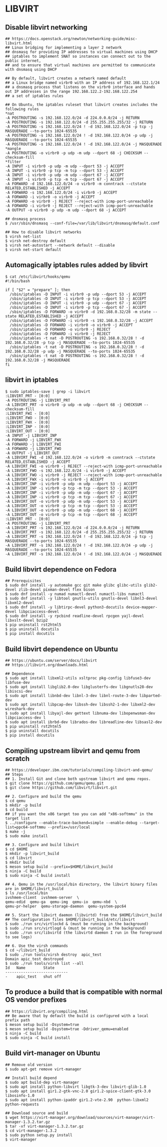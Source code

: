 LIBVIRT
=======

## Disable libvirt networking

    ## https://docs.openstack.org/newton/networking-guide/misc-libvirt.html
    ## Linux bridging for implementing a layer 2 network
    ## dnsmasq for providing IP addresses to virtual machines using DHCP
    ## iptables to implement SNAT so instances can connect out to the public internet,
    ## and to ensure that virtual machines are permitted to communicate with dnsmasq using DHCP

    ## By default, libvirt creates a network named default
    ## a Linux bridge named virbr0 with an IP address of 192.168.122.1/24
    ## a dnsmasq process that listens on the virbr0 interface and hands out IP addresses in the range 192.168.122.2-192.168.122.254
    ## a set of iptables rules

    ## On Ubuntu, the iptables ruleset that libvirt creates includes the following rules
    *nat
    -A POSTROUTING -s 192.168.122.0/24 -d 224.0.0.0/24 -j RETURN
    -A POSTROUTING -s 192.168.122.0/24 -d 255.255.255.255/32 -j RETURN
    -A POSTROUTING -s 192.168.122.0/24 ! -d 192.168.122.0/24 -p tcp -j MASQUERADE --to-ports 1024-65535
    -A POSTROUTING -s 192.168.122.0/24 ! -d 192.168.122.0/24 -p udp -j MASQUERADE --to-ports 1024-65535
    -A POSTROUTING -s 192.168.122.0/24 ! -d 192.168.122.0/24 -j MASQUERADE
    *mangle
    -A POSTROUTING -o virbr0 -p udp -m udp --dport 68 -j CHECKSUM --checksum-fill
    *filter
    -A INPUT -i virbr0 -p udp -m udp --dport 53 -j ACCEPT
    -A INPUT -i virbr0 -p tcp -m tcp --dport 53 -j ACCEPT
    -A INPUT -i virbr0 -p udp -m udp --dport 67 -j ACCEPT
    -A INPUT -i virbr0 -p tcp -m tcp --dport 67 -j ACCEPT
    -A FORWARD -d 192.168.122.0/24 -o virbr0 -m conntrack --ctstate RELATED,ESTABLISHED -j ACCEPT
    -A FORWARD -s 192.168.122.0/24 -i virbr0 -j ACCEPT
    -A FORWARD -i virbr0 -o virbr0 -j ACCEPT
    -A FORWARD -o virbr0 -j REJECT --reject-with icmp-port-unreachable
    -A FORWARD -i virbr0 -j REJECT --reject-with icmp-port-unreachable
    -A OUTPUT -o virbr0 -p udp -m udp --dport 68 -j ACCEPT

    ## dnsmasq process
    $ /usr/sbin/dnsmasq --conf-file=/var/lib/libvirt/dnsmasq/default.conf

    ## How to disable libvirt networks
    $ virsh net-list
    $ virsh net-destroy default
    $ virsh net-autostart --network default --disable
    $ virsh net-start default

## Automagically iptables rules added by libvirt

    $ cat /etc/libvirt/hooks/qemu
    #!/bin/bash

    if [ "$2" = "prepare" ]; then
      /sbin/iptables -D INPUT -i virbr0 -p udp --dport 53 -j ACCEPT
      /sbin/iptables -D INPUT -i virbr0 -p tcp --dport 53 -j ACCEPT
      /sbin/iptables -D INPUT -i virbr0 -p udp --dport 67 -j ACCEPT
      /sbin/iptables -D INPUT -i virbr0 -p tcp --dport 67 -j ACCEPT
      /sbin/iptables -D FORWARD -o virbr0 -d 192.168.0.32/28 -m state --state RELATED,ESTABLISHED -j ACCEPT
      /sbin/iptables -D FORWARD -i virbr0 -s 192.168.0.32/28 -j ACCEPT
      /sbin/iptables -D FORWARD -i virbr0 -o virbr0 -j ACCEPT
      /sbin/iptables -D FORWARD -o virbr0 -j REJECT
      /sbin/iptables -D FORWARD -i virbr0 -j REJECT
      /sbin/iptables -t nat -D POSTROUTING -s 192.168.0.32/28 ! -d 192.168.0.32/28 -p tcp -j MASQUERADE --to-ports 1024-65535
      /sbin/iptables -t nat -D POSTROUTING -s 192.168.0.32/28 ! -d 192.168.0.32/28 -p udp -j MASQUERADE --to-ports 1024-65535
      /sbin/iptables -t nat -D POSTROUTING -s 192.168.0.32/28 ! -d 192.168.0.32/28 -j MASQUERADE
    fi

## libvirt in iptables

    $ sudo iptables-save | grep -i libvirt
    :LIBVIRT_PRT - [0:0]
    -A POSTROUTING -j LIBVIRT_PRT
    -A LIBVIRT_PRT -o virbr0 -p udp -m udp --dport 68 -j CHECKSUM --checksum-fill
    :LIBVIRT_FWI - [0:0]
    :LIBVIRT_FWO - [0:0]
    :LIBVIRT_FWX - [0:0]
    :LIBVIRT_INP - [0:0]
    :LIBVIRT_OUT - [0:0]
    -A INPUT -j LIBVIRT_INP
    -A FORWARD -j LIBVIRT_FWX
    -A FORWARD -j LIBVIRT_FWI
    -A FORWARD -j LIBVIRT_FWO
    -A OUTPUT -j LIBVIRT_OUT
    -A LIBVIRT_FWI -d 192.168.122.0/24 -o virbr0 -m conntrack --ctstate RELATED,ESTABLISHED -j ACCEPT
    -A LIBVIRT_FWI -o virbr0 -j REJECT --reject-with icmp-port-unreachable
    -A LIBVIRT_FWO -s 192.168.122.0/24 -i virbr0 -j ACCEPT
    -A LIBVIRT_FWO -i virbr0 -j REJECT --reject-with icmp-port-unreachable
    -A LIBVIRT_FWX -i virbr0 -o virbr0 -j ACCEPT
    -A LIBVIRT_INP -i virbr0 -p udp -m udp --dport 53 -j ACCEPT
    -A LIBVIRT_INP -i virbr0 -p tcp -m tcp --dport 53 -j ACCEPT
    -A LIBVIRT_INP -i virbr0 -p udp -m udp --dport 67 -j ACCEPT
    -A LIBVIRT_INP -i virbr0 -p tcp -m tcp --dport 67 -j ACCEPT
    -A LIBVIRT_OUT -o virbr0 -p udp -m udp --dport 53 -j ACCEPT
    -A LIBVIRT_OUT -o virbr0 -p tcp -m tcp --dport 53 -j ACCEPT
    -A LIBVIRT_OUT -o virbr0 -p udp -m udp --dport 68 -j ACCEPT
    -A LIBVIRT_OUT -o virbr0 -p tcp -m tcp --dport 68 -j ACCEPT
    :LIBVIRT_PRT - [0:0]
    -A POSTROUTING -j LIBVIRT_PRT
    -A LIBVIRT_PRT -s 192.168.122.0/24 -d 224.0.0.0/24 -j RETURN
    -A LIBVIRT_PRT -s 192.168.122.0/24 -d 255.255.255.255/32 -j RETURN
    -A LIBVIRT_PRT -s 192.168.122.0/24 ! -d 192.168.122.0/24 -p tcp -j MASQUERADE --to-ports 1024-65535
    -A LIBVIRT_PRT -s 192.168.122.0/24 ! -d 192.168.122.0/24 -p udp -j MASQUERADE --to-ports 1024-65535
    -A LIBVIRT_PRT -s 192.168.122.0/24 ! -d 192.168.122.0/24 -j MASQUERADE

## Build libvirt dependence on Fedora

    ## Prerequisites
    $ sudo dnf install -y automake gcc git make glibc glibc-utils glib2-devel zlib-devel pixman-devel flex bison
    $ sudo dnf install -y numad numactl-devel numactl-libs numactl
    $ sudo dnf install -y libtool gnutls-utils gnutls-devel libnl3-devel libxml2-devel
    $ sudo dnf install -y libtirpc-devel python3-docutils device-mapper-devel libpciaccess-devel
    $ sudo dnf install -y rpcbind readline-devel rpcgen yajl-devel libxslt-devel bzip2
    $ pip uninstall rst2html5
    $ pip uninstall docutils
    $ pip install docutils

## Build libvirt dependence on Ubuntu

    ## https://ubuntu.com/server/docs/libvirt
    ## https://libvirt.org/downloads.html

    ## Dependence
    $ sudo apt install libxml2-utils xsltproc pkg-config libfuse3-dev libfuse-dev
    $ sudo apt install libglib2.0-dev libglusterfs-dev libgnutls28-dev libiscsi-dev
    $ sudo apt install libnbd-dev libnl-3-dev libnl-route-3-dev libparted-dev
    $ sudo apt install libpcap-dev libssh-dev libssh2-1-dev libxml2-dev wireshark-dev
    $ sudo apt install libyajl-dev gettext libnuma-dev libopenwsman-dev libpciaccess-dev l
    $ sudo apt install ibrbd-dev librados-dev libreadline-dev libsasl2-dev
    $ pip uninstall rst2html5
    $ pip uninstall docutils
    $ pip install docutils

## Compiling upstream libvirt and qemu from scratch

    ## https://developer.ibm.com/tutorials/compiling-libvirt-and-qemu/
    ## Steps
    ## 1. Install Git and clone both upstream libvirt and qemu repos.
    $ git clone https://github.com/qemu/qemu.git
    $ git clone https://github.com/libvirt/libvirt.git

    ## 2. Configure and build the qemu
    $ cd qemu
    $ mkdir -p build
    $ cd build
    ## if you want the x86 target too you can add "x86-softmmu" in the target list
    $ ../configure --enable-trace-backend=simple --enable-debug --target-list=ppc64-softmmu --prefix=/usr/local
    $ make -j
    $ sudo make install

    ## 3. Configure and build libvirt
    $ cd $HOME
    $ mkdir -p libvirt_build
    $ cd libvirt
    $ mkdir build
    $ meson setup build --prefix=$HOME/libvirt_build
    $ ninja -C build
    $ sudo ninja -C build install

    ## 4. Qemu in the /usr/local/bin directory, the libvirt binary files are in $HOME/libvirt_build
    $ ls /usr/local/bin
    ivshmem-client  ivshmem-server  \
    qemu-edid  qemu-ga  qemu-img  qemu-io  qemu-nbd  \
    qemu-pr-helper  qemu-storage-daemon  qemu-system-ppc64

    ## 5. Start the libvirt daemon (libvirtd) from the $HOME/libvirt_build
    ## The configuration files $HOME/libvirt_build/etc/libvirt
    $ sudo ./run src/virtlockd & (must be running in the background)
    $ sudo ./run src/virtlogd & (must be running in the background)
    $ sudo ./run src/libvirtd (the libvirtd daemon I run in the foreground to see logs)

    ## 6. Use the virsh commands
    $ cd ~/libvirt_build
    $ sudo ./run tools/virsh destroy  apic_test
    Domain apic_test destroyed
    $ sudo ./run tools/virsh list --all
    Id   Name        State
    ----------------------------
    -    apic_test   shut off

## To produce a build that is compatible with normal OS vendor prefixes

    ## https://libvirt.org/compiling.html
    ## Be aware that by default the build is configured with a local prefix path
    $ meson setup build -Dsystem=true
    $ meson setup build -Dsystem=true -Ddriver_qemu=enabled
    $ ninja -C build
    $ sudo ninja -C build install

## Build virt-manager on Ubuntu

    ## Remove old version
    $ sudo apt-get remove virt-manager

    ## Install build depend
    $ sudo apt build-dep virt-manager
    $ sudo apt install python-libvirt libgtk-3-dev libvirt-glib-1.0
    $ sudo apt install gir1.2-gtk-vnc-2.0 gir1.2-spice-client-gtk-3.0 libosinfo-1.0
    $ sudo apt install python-ipaddr gir1.2-vte-2.90  python-libxml2 python-requests

    ## Download source and build
    $ wget https://virt-manager.org/download/sources/virt-manager/virt-manager-1.3.2.tar.gz
    $ tar -xf virt-manager-1.3.2.tar.gz
    $ cd virt-manager-1.3.2
    $ sudo python setup.py install
    $ virt-manager
